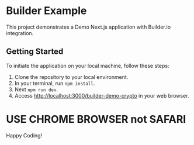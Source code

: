 # Builder Example

This project demonstrates a Demo Next.js application with Builder.io integration.

## Getting Started

To initiate the application on your local machine, follow these steps:

1. Clone the repository to your local environment.
2. In your terminal, run `npm install`.
3. Next `npm run dev`.
4. Access [http://localhost:3000/builder-demo-crypto](http://localhost:3000/builder-demo-crypto) in your web browser.

# USE CHROME BROWSER not SAFARI

Happy Coding!